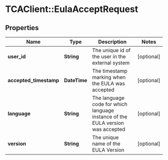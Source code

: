 # TCAClient::EulaAcceptRequest

## Properties
Name | Type | Description | Notes
------------ | ------------- | ------------- | -------------
**user_id** | **String** | The unique id of the user in the external system  | [optional] 
**accepted_timestamp** | **DateTime** | The timestamp marking when the EULA was accepted  | [optional] 
**language** | **String** | The language code for which language instance of the EULA version was accepted  | [optional] 
**version** | **String** | The unique name of the EULA Version  | [optional] 

